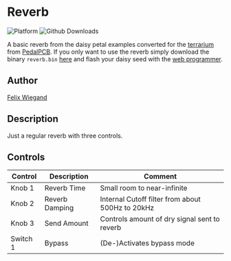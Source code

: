 # Reverb

![Platform](https://img.shields.io/badge/platform-terrarium-lightgrey)
![Github Downloads](https://img.shields.io/github/downloads/fxwiegand/terrarium-reverb/total?color=green)

A basic reverb from the daisy petal examples converted for the [terrarium](https://www.pedalpcb.com/product/pcb351/) from [PedalPCB](https://www.pedalpcb.com).
If you only want to use the reverb simply download the binary `reverb.bin` [here](https://github.com/fxwiegand/terrarium-reverb/releases) and flash your daisy seed with the [web programmer](https://electro-smith.github.io/Programmer/).

## Author

[Felix Wiegand](https://github.com/fxwiegand)

## Description

Just a regular reverb with three controls.

## Controls

| Control | Description | Comment |
| --- | --- | --- |
| Knob 1 | Reverb Time | Small room to near-infinite |
| Knob 2 | Reverb Damping | Internal Cutoff filter from about 500Hz to 20kHz |
| Knob 3 | Send Amount | Controls amount of dry signal sent to reverb |
| Switch 1 | Bypass | (De-)Activates bypass mode |
